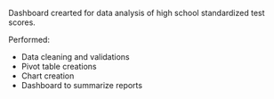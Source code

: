 Dashboard crearted for data analysis of high school standardized test scores.

Performed: 
- Data cleaning and validations
- Pivot table creations
- Chart creation
- Dashboard to summarize reports

